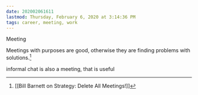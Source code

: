 ```yaml
---
date: 202002061611
lastmod: Thursday, February 6, 2020 at 3:14:36 PM
tags: career, meeting, work
---
```

Meeting

Meetings with purposes are good, otherwise they are finding problems with solutions.[^1]

informal chat is also a meeting, that is useful


[^1]: [[Bill Barnett on Strategy: Delete All Meetings!]]